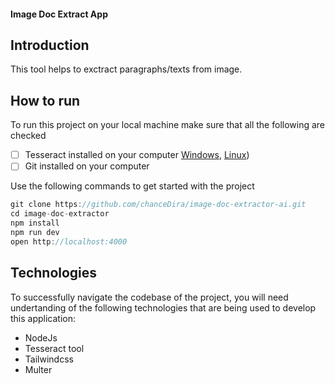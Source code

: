 #### Image Doc Extract App

## Introduction

This tool helps to exctract paragraphs/texts from image.


## How to run

To run this project on your local machine make sure that all the following are checked

- [ ] Tesseract installed on your computer [Windows](https://github.com/UB-Mannheim/tesseract/wiki), [Linux](https://linuxhint.com/install-tesseract-ocr-linux/))
- [ ] Git installed on your computer

Use the following commands to get started with the project

```js
git clone https://github.com/chanceDira/image-doc-extractor-ai.git
cd image-doc-extractor
npm install
npm run dev
open http://localhost:4000
```

## Technologies

To successfully navigate the codebase of the project, you will need undertanding of the following technologies that are being used to develop this application:

- NodeJs
- Tesseract tool
- Tailwindcss
- Multer

